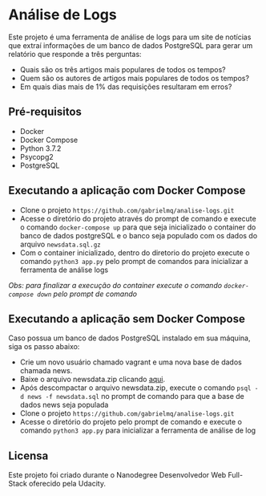 # Análise de Logs

Este projeto é uma ferramenta de análise de logs para um site de notícias que extraí informações de um banco de dados PostgreSQL para gerar um relatório que responde a três perguntas:

- Quais são os três artigos mais populares de todos os tempos?
- Quem são os autores de artigos mais populares de todos os tempos?
- Em quais dias mais de 1% das requisições resultaram em erros?

## Pré-requisitos

- Docker
- Docker Compose
- Python 3.7.2
- Psycopg2
- PostgreSQL

## Executando a aplicação com Docker Compose

- Clone o projeto `https://github.com/gabrielmq/analise-logs.git`
- Acesse o diretório do projeto através do prompt de comando e execute o comando `docker-compose up` para que seja inicializado o container do banco de dados postgreSQL e o banco seja populado com os dados do arquivo `newsdata.sql.gz`
- Com o container inicializado, dentro do diretorio do projeto execute o comando `python3 app.py` pelo prompt de comandos para inicializar a ferramenta de análise logs

_Obs: para finalizar a execução do container execute o comando `docker-compose down` pelo prompt de comando_

## Executando a aplicação sem Docker Compose

Caso possua um banco de dados PostgreSQL instalado em sua máquina, siga os passo abaixo:

- Crie um novo usuário chamado vagrant e uma nova base de dados chamada news.
- Baixe o arquivo newsdata.zip clicando [aqui](https://bit.ly/2y4PPQy).
- Após descompactar o arquivo newsdata.zip, execute o comando `psql -d news -f newsdata.sql` no prompt de comando para que a base de dados news seja populada
- Clone o projeto `https://github.com/gabrielmq/analise-logs.git`
- Acesse o diretório do projeto pelo prompt de comando e execute o comando `python3 app.py` para inicializar a ferramenta de análise de log


## Licensa

Este projeto foi criado durante o Nanodegree Desenvolvedor Web Full-Stack oferecido pela Udacity.
